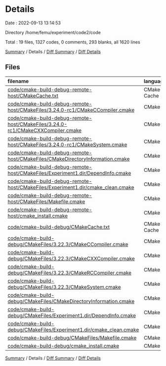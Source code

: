 # Details

Date : 2022-09-13 13:14:53

Directory /home/femu/experiment/code2/code

Total : 19 files,  1327 codes, 0 comments, 293 blanks, all 1620 lines

[Summary](results.md) / Details / [Diff Summary](diff.md) / [Diff Details](diff-details.md)

## Files
| filename | language | code | comment | blank | total |
| :--- | :--- | ---: | ---: | ---: | ---: |
| [code/cmake-build-debug-remote-host/CMakeCache.txt](/code/cmake-build-debug-remote-host/CMakeCache.txt) | CMake Cache | 332 | 0 | 72 | 404 |
| [code/cmake-build-debug-remote-host/CMakeFiles/3.24.0-rc1/CMakeCCompiler.cmake](/code/cmake-build-debug-remote-host/CMakeFiles/3.24.0-rc1/CMakeCCompiler.cmake) | CMake | 55 | 0 | 18 | 73 |
| [code/cmake-build-debug-remote-host/CMakeFiles/3.24.0-rc1/CMakeCXXCompiler.cmake](/code/cmake-build-debug-remote-host/CMakeFiles/3.24.0-rc1/CMakeCXXCompiler.cmake) | CMake | 64 | 0 | 20 | 84 |
| [code/cmake-build-debug-remote-host/CMakeFiles/3.24.0-rc1/CMakeSystem.cmake](/code/cmake-build-debug-remote-host/CMakeFiles/3.24.0-rc1/CMakeSystem.cmake) | CMake | 10 | 0 | 6 | 16 |
| [code/cmake-build-debug-remote-host/CMakeFiles/CMakeDirectoryInformation.cmake](/code/cmake-build-debug-remote-host/CMakeFiles/CMakeDirectoryInformation.cmake) | CMake | 12 | 0 | 5 | 17 |
| [code/cmake-build-debug-remote-host/CMakeFiles/Experiment1.dir/DependInfo.cmake](/code/cmake-build-debug-remote-host/CMakeFiles/Experiment1.dir/DependInfo.cmake) | CMake | 22 | 0 | 6 | 28 |
| [code/cmake-build-debug-remote-host/CMakeFiles/Experiment1.dir/cmake_clean.cmake](/code/cmake-build-debug-remote-host/CMakeFiles/Experiment1.dir/cmake_clean.cmake) | CMake | 26 | 0 | 2 | 28 |
| [code/cmake-build-debug-remote-host/CMakeFiles/Makefile.cmake](/code/cmake-build-debug-remote-host/CMakeFiles/Makefile.cmake) | CMake | 124 | 0 | 6 | 130 |
| [code/cmake-build-debug-remote-host/cmake_install.cmake](/code/cmake-build-debug-remote-host/cmake_install.cmake) | CMake | 46 | 0 | 9 | 55 |
| [code/cmake-build-debug/CMakeCache.txt](/code/cmake-build-debug/CMakeCache.txt) | CMake Cache | 347 | 0 | 77 | 424 |
| [code/cmake-build-debug/CMakeFiles/3.22.3/CMakeCCompiler.cmake](/code/cmake-build-debug/CMakeFiles/3.22.3/CMakeCCompiler.cmake) | CMake | 55 | 0 | 18 | 73 |
| [code/cmake-build-debug/CMakeFiles/3.22.3/CMakeCXXCompiler.cmake](/code/cmake-build-debug/CMakeFiles/3.22.3/CMakeCXXCompiler.cmake) | CMake | 64 | 0 | 20 | 84 |
| [code/cmake-build-debug/CMakeFiles/3.22.3/CMakeRCCompiler.cmake](/code/cmake-build-debug/CMakeFiles/3.22.3/CMakeRCCompiler.cmake) | CMake | 6 | 0 | 1 | 7 |
| [code/cmake-build-debug/CMakeFiles/3.22.3/CMakeSystem.cmake](/code/cmake-build-debug/CMakeFiles/3.22.3/CMakeSystem.cmake) | CMake | 10 | 0 | 6 | 16 |
| [code/cmake-build-debug/CMakeFiles/CMakeDirectoryInformation.cmake](/code/cmake-build-debug/CMakeFiles/CMakeDirectoryInformation.cmake) | CMake | 12 | 0 | 5 | 17 |
| [code/cmake-build-debug/CMakeFiles/Experiment1.dir/DependInfo.cmake](/code/cmake-build-debug/CMakeFiles/Experiment1.dir/DependInfo.cmake) | CMake | 22 | 0 | 6 | 28 |
| [code/cmake-build-debug/CMakeFiles/Experiment1.dir/cmake_clean.cmake](/code/cmake-build-debug/CMakeFiles/Experiment1.dir/cmake_clean.cmake) | CMake | 28 | 0 | 2 | 30 |
| [code/cmake-build-debug/CMakeFiles/Makefile.cmake](/code/cmake-build-debug/CMakeFiles/Makefile.cmake) | CMake | 50 | 0 | 6 | 56 |
| [code/cmake-build-debug/cmake_install.cmake](/code/cmake-build-debug/cmake_install.cmake) | CMake | 42 | 0 | 8 | 50 |

[Summary](results.md) / Details / [Diff Summary](diff.md) / [Diff Details](diff-details.md)